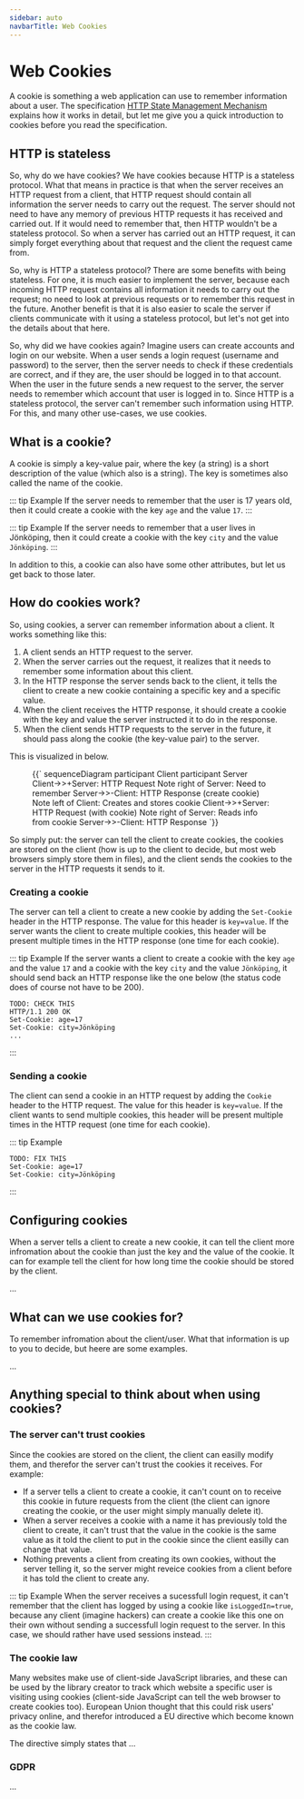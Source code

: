 ```yaml
---
sidebar: auto
navbarTitle: Web Cookies
---
```


# Web Cookies
A cookie is something a web application can use to remember information about a user. The specification [HTTP State Management Mechanism](https://tools.ietf.org/html/rfc6265) explains how it works in detail, but let me give you a quick introduction to cookies before you read the specification.

## HTTP is stateless
So, why do we have cookies? We have cookies because HTTP is a stateless protocol. What that means in practice is that when the server receives an HTTP request from a client, that HTTP request should contain all information the server needs to carry out the request. The server should not need to have any memory of previous HTTP requests it has received and carried out. If it would need to remember that, then HTTP wouldn't be a stateless protocol. So when a server has carried out an HTTP request, it can simply forget everything about that request and the client the request came from.

So, why is HTTP a stateless protocol? There are some benefits with being stateless. For one, it is much easier to implement the server, because each incoming HTTP request contains all information it needs to carry out the request; no need to look at previous requests or to remember this request in the future. Another benefit is that it is also easier to scale the server if clients communicate with it using a stateless protocol, but let's not get into the details about that here.

So, why did we have cookies again? Imagine users can create accounts and login on our website. When a user sends a login request (username and password) to the server, then the server needs to check if these credentials are correct, and if they are, the user should be logged in to that account. When the user in the future sends a new request to the server, the server needs to remember which account that user is logged in to. Since HTTP is a stateless protocol, the server can't remember such information using HTTP. For this, and many other use-cases, we use cookies.

## What is a cookie?
A cookie is simply a key-value pair, where the key (a string) is a short description of the value (which also is a string). The key is sometimes also called the name of the cookie.

::: tip Example
If the server needs to remember that the user is 17 years old, then it could create a cookie with the key `age` and the value `17`.
:::

::: tip Example
If the server needs to remember that a user lives in Jönköping, then it could create a cookie with the key `city` and the value `Jönköping`.
:::

In addition to this, a cookie can also have some other attributes, but let us get back to those later.

## How do cookies work?
So, using cookies, a server can remember information about a client. It works something like this:

1. A client sends an HTTP request to the server.
2. When the server carries out the request, it realizes that it needs to remember some information about this client.
3. In the HTTP response the server sends back to the client, it tells the client to create a new cookie containing a specific key and a specific value.
4. When the client receives the HTTP response, it should create a cookie with the key and value the server instructed it to do in the response.
5. When the client sends HTTP requests to the server in the future, it should pass along the cookie (the key-value pair) to the server.

This is visualized in <FigureNumber /> below.

<Figure caption="Sequence Diagram visualizing how cookies work.">
<Mermaid>
{{`
sequenceDiagram
	participant Client
	participant Server
	Client->>+Server: HTTP Request
	Note right of Server: Need to remember
	Server->>-Client: HTTP Response (create cookie)
	Note left of Client: Creates and stores cookie
	Client->>+Server: HTTP Request (with cookie)
	Note right of Server: Reads info from cookie
	Server->>-Client: HTTP Response
`}}
</Mermaid>
</Figure>

So simply put: the server can tell the client to create cookies, the cookies are stored on the client (how is up to the client to decide, but most web browsers simply store them in files), and the client sends the cookies to the server in the HTTP requests it sends to it.

### Creating a cookie
The server can tell a client to create a new cookie by adding the `Set-Cookie` header in the HTTP response. The value for this header is `key=value`. If the server wants the client to create multiple cookies, this header will be present multiple times in the HTTP response (one time for each cookie).

::: tip Example
If the server wants a client to create a cookie with the key `age` and the value `17` and a cookie with the key `city` and the value `Jönköping`, it should send back an HTTP response like the one below (the status code does of course not have to be 200).
```http
TODO: CHECK THIS
HTTP/1.1 200 OK
Set-Cookie: age=17
Set-Cookie: city=Jönköping
...
```
:::

### Sending a cookie
The client can send a cookie in an HTTP request by adding the `Cookie` header to the HTTP request. The value for this header is `key=value`. If the client wants to send multiple cookies, this header will be present multiple times in the HTTP request (one time for each cookie).

::: tip Example

```http
TODO: FIX THIS
Set-Cookie: age=17
Set-Cookie: city=Jönköping
```
:::

## Configuring cookies
When a server tells a client to create a new cookie, it can tell the client more infromation about the cookie than just the key and the value of the cookie. It can for example tell the client for how long time the cookie should be stored by the client.

...

## What can we use cookies for?
To remember infromation about the client/user. What that information is up to you to decide, but heere are some examples.

...

## Anything special to think about when using cookies?

### The server can't trust cookies
Since the cookies are stored on the client, the client can easilly modify them, and therefor the server can't trust the cookies it receives. For example:

- If a server tells a client to create a cookie, it can't count on to receive this cookie in future requests from the client (the client can ignore creating the cookie, or the user might simply manually delete it).
- When a server receives a cookie with a name it has previously told the client to create, it can't trust that the value in the cookie is the same value as it told the client to put in the cookie since the client easilly can change that value.
- Nothing prevents a client from creating its own cookies, without the server telling it, so the server might reveice cookies from a client before it has told the client to create any.

::: tip Example
When the server receives a sucessfull login request, it can't remember that the client has logged by using a cookie like `isLoggedIn=true`, because any client (imagine hackers) can create a cookie like this one on their own without sending a successfull login request to the server. In this case, we should rather have used sessions instead.
:::

### The cookie law
Many websites make use of client-side JavaScript libraries, and these can be used by the library creator to track which website a specific user is visiting using cookies (client-side JavaScript can tell the web browser to create cookies too). European Union thought that this could risk users' privacy online, and therefor introduced a EU directive which become known as the cookie law.

The directive simply states that ...

### GDPR
...